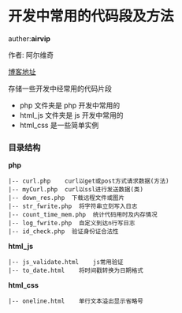 # 开发中常用的代码段及方法

auther:**airvip**

作者: 阿尔维奇

[博客地址](http://blog.diff.wang)


存储一些开发中经常用的代码片段
* php 文件夹是 php 开发中常用的
* html_js 文件夹是 js 开发中常用的
* html_css 是一些简单实例


### 目录结构

**php**
```
|-- curl.php    curl以get或post方式请求数据(方法)
|-- myCurl.php  curl以ssl进行发送数据(类)
|-- down_res.php  下载远程文件或图片
|-- str_fwrite.php  将字符串立刻写入日志
|-- count_time_mem.php  统计代码用时及内存情况
|-- log_fwrite.php  自定义到达n行写日志
|-- id_check.php  验证身份证合法性
```

**html_js**
```
|-- js_validate.html    js常用验证
|-- to_date.html    将时间戳转换为日期格式
```

**html_css**
```
|-- oneline.html    单行文本溢出显示省略号
```




